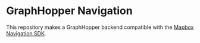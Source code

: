 # GraphHopper Navigation

This repository makes a GraphHopper backend compatible with the [Mapbox Navigation SDK](https://github.com/mapbox/mapbox-navigation-android).

